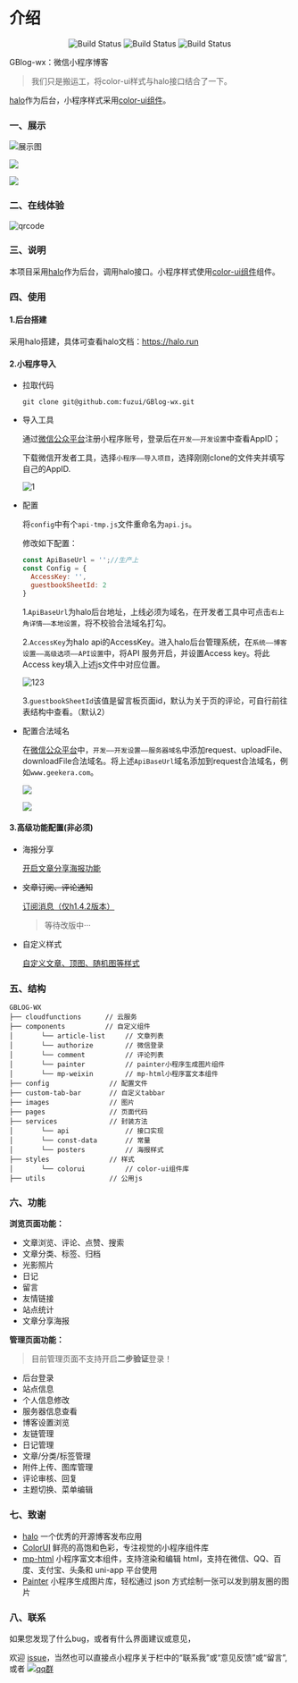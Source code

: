 # 介绍

<p align="center">
 <img src="https://gitee.com/fuzui/GBlog-wx/badge/star.svg?theme=dark" alt="Build Status">
 <img src="https://img.shields.io/github/stars/fuzui/GBlog-wx.svg?style=social" alt="Build Status">
 <img src="https://img.shields.io/badge/halo-1.4.7-brightgreen" alt="Build Status">
</p>




GBlog-wx：微信小程序博客

> 我们只是搬运工，将color-ui样式与halo接口结合了一下。

[halo](https://halo.run)作为后台，小程序样式采用[color-ui组件](https://www.color-ui.com/)。

### 一、展示

![展示图](https://cdn.fuzui.net/blog/view.png)

![](https://oss.fuzui.net/img/20200529022512.png)

![](https://oss.fuzui.net/img/gblogadmin.png)

### 二、在线体验

![qrcode](https://cdn.fuzui.net/blog/qrcode_1588864925914.png)

### 三、说明

本项目采用[halo](https://halu.run)作为后台，调用halo接口。小程序样式使用[color-ui组件](https://www.color-ui.com/)组件。

### 四、使用

#### 1.后台搭建

采用halo搭建，具体可查看halo文档：https://halo.run

#### 2.小程序导入

* 拉取代码

  ```shell
  git clone git@github.com:fuzui/GBlog-wx.git
  ```

* 导入工具

  通过[微信公众平台](https://mp.weixin.qq.com/)注册小程序账号，登录后在`开发——开发设置`中查看AppID；

  下载微信开发者工具，选择`小程序——导入项目`，选择刚刚clone的文件夹并填写自己的AppID.

  ![1](https://cdn.fuzui.net/blog/1_1588866821272.png)

* 配置

  将`config`中有个`api-tmp.js`文件重命名为`api.js`。

  修改如下配置：

  ```javascript
  const ApiBaseUrl = '';//生产上
  const Config = {
    AccessKey: '',
    guestbookSheetId: 2
  }
  ```
  
  1.`ApiBaseUrl`为halo后台地址，上线必须为域名，在开发者工具中可点击`右上角详情——本地设置`，将不校验合法域名打勾。
  
  2.`AccessKey`为halo api的AccessKey。进入halo后台管理系统，在`系统——博客设置——高级选项——API设置`中，将API 服务开启，并设置Access key。将此Access key填入上述js文件中对应位置。
  
  ![123](https://cdn.fuzui.net/blog/123_1588867938268.png)
  
  3.`guestbookSheetId`该值是留言板页面id，默认为关于页的评论，可自行前往表结构中查看。（默认2）



* 配置合法域名

  在[微信公众平台](https://mp.weixin.qq.com/)中，`开发——开发设置——服务器域名`中添加request、uploadFile、downloadFile合法域名。将上述`ApiBaseUrl`域名添加到request合法域名，例如`www.geekera.com`。
  
  ![](https://oss.fuzui.net/img/20200529020312.png)
  
  ![](https://oss.fuzui.net/img/20200628014304.png)

#### 3.高级功能配置(非必须)

* 海报分享

  [开启文章分享海报功能](https://docs.geekera.cn/gblog-wx/posters-share.html)

* <s>文章订阅、评论通知</s>

  [订阅消息（仅h1.4.2版本）](https://docs.geekera.cn/gblog-wx/subscribe.html)

  > 等待改版中···

* 自定义样式

  [自定义文章、顶图、随机图等样式](https://docs.geekera.cn/gblog-wx/custom-style.html)

### 五、结构

```
GBLOG-WX     
├── cloudfunctions      // 云服务
├── components          // 自定义组件
│       └── article-list     // 文章列表
│       └── authorize        // 微信登录
│       └── comment          // 评论列表
│       └── painter          // painter小程序生成图片组件
│       └── mp-weixin        // mp-html小程序富文本组件
├── config               // 配置文件
├── custom-tab-bar       // 自定义tabbar
├── images               // 图片
├── pages                // 页面代码
├── services             // 封装方法
│       └── api              // 接口实现
│       └── const-data       // 常量
│       └── posters          // 海报样式
├── styles               // 样式
│       └── colorui          // color-ui组件库 
├── utils                // 公用js

```

### 六、功能

**浏览页面功能：**

* 文章浏览、评论、点赞、搜索
* 文章分类、标签、归档
* 光影照片
* 日记
* 留言
* 友情链接
* 站点统计
* 文章分享海报

**管理页面功能：**

> 目前管理页面不支持开启**二步验证**登录！

* 后台登录
* 站点信息
* 个人信息修改
* 服务器信息查看
* 博客设置浏览
* 友链管理
* 日记管理
* 文章/分类/标签管理
* 附件上传、图库管理
* 评论审核、回复
* 主题切换、菜单编辑

### 七、致谢

* [halo](https://github.com/halo-dev/halo) 一个优秀的开源博客发布应用
* [ColorUI](https://github.com/weilanwl/ColorUI) 鲜亮的高饱和色彩，专注视觉的小程序组件库
* [mp-html](https://github.com/jin-yufeng/mp-html) 小程序富文本组件，支持渲染和编辑 html，支持在微信、QQ、百度、支付宝、头条和 uni-app 平台使用
* [Painter](https://github.com/Kujiale-Mobile/Painter) 小程序生成图片库，轻松通过 json 方式绘制一张可以发到朋友圈的图片

### 八、联系

如果您发现了什么bug，或者有什么界面建议或意见，

欢迎 [issue](https://github.com/fuzui/GBlog-wx/issues)，当然也可以直接点小程序关于栏中的“联系我”或“意见反馈”或“留言”,或者
[![qq群](https://img.shields.io/badge/Q%E7%BE%A4-199399240-red "qq群")](https://qm.qq.com/cgi-bin/qm/qr?k=Pq2leZgYF4FWqveg5jeKzBX8RS6iF2K2&jump_from=webapi)